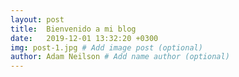 ```yaml
---
layout: post
title:  Bienvenido a mi blog
date:   2019-12-01 13:32:20 +0300
img: post-1.jpg # Add image post (optional)
author: Adam Neilson # Add name author (optional)
---
```

